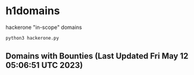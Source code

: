# h1domains
hackerone "in-scope" domains

`python3 hackerone.py`
## Domains with Bounties (Last Updated Fri May 12 05:06:51 UTC 2023)
```

```
